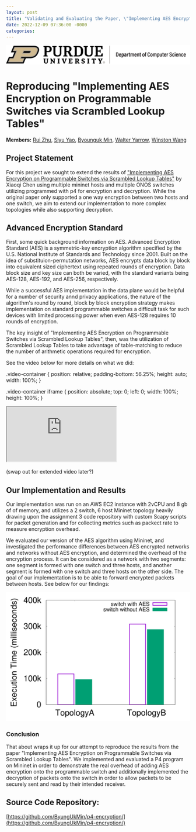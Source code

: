 ```yaml
---
layout: post
title: "Validating and Evaluating the Paper, \"Implementing AES Encryption on Programmable Switches via Scrambled Lookup\""
date: 2022-12-09 07:36:00 -0000
categories: 
---
```


![Purdue CS Logo](https://github.com/Winston-Wang-01/Winston-Wang-01.github.io/blob/gh-pages/purdue-cs-logo.jpg?raw=true)

# Reproducing "Implementing AES Encryption on Programmable Switches via Scrambled Lookup Tables"

**Members:** [Rui Zhu](zhu1054@purdue.edu), [Siyu Yao](yao269@purdue.edu), [Byounguk Min]( min87@purdue.edu), [Walter Yarrow](wyarrow@purdue.edu), [Winston Wang](wang4362@purdue.edu)

## Project Statement

For this project we sought to extend the results of ["Implementing AES Encryption on Programmable Switches via Scrambled Lookup Tables"](https://www.cs.princeton.edu/~xiaoqic/documents/paper-P4AES-SPIN20.pdf) by Xiaoqi Chen using multiple mininet hosts and multiple ONOS switches utilizing programmed with p4 for encryption and decryption. While the original paper only supported a one way encryption between two hosts and one switch, we aim to extend our implementation to more complex topologies while also supporting decryption.

## Advanced Encryption Standard

First, some quick background information on AES. Advanced Encryption Standard (AES) is a symmetric-key encryption algorithm specified by the U.S. National Institute of Standards and Technology since 2001. Built on the idea of substituion-permutation networks, AES encrypts data block by block into equivalent sized ciphertext using repeated rounds of encryption. Data block size and key size can both be varied, with the standard variants being AES-128, AES-192, and AES-256, respectively.

While a successful AES implementation in the data plane would be helpful for a number of security annd privacy applications, the nature of the algorithm's round by round, block by block encryption strategy makes implementation on standard programmable switches a difficult task for such devices with limited processing power when even AES-128 requires 10 rounds of encryption.

The key insight of "Implementing AES Encryption on Programmable Switches via Scrambled Lookup Tables", then, was the utilization of Scrambled Lookup Tables to take advantage of table-matching to reduce the number of arithmetic operations required for encryption.

See the video below for more details on what we did:


.video-container {
  position: relative;
  padding-bottom: 56.25%;
  height: auto;
  width: 100%;
}

.video-container iframe {
  position: absolute;
  top: 0;
  left: 0;
  width: 100%;
  height: 100%;
}

<div class="video-container">
  <iframe src="https://user-images.githubusercontent.com/54554850/206820592-9539976f-6244-45ae-8c9f-3cb065afaa5c.mp4"></iframe>
</div>

(swap out for extended video later?)


## Our Implementation and Results

Our implementation was run on an AWS EC2 instance with 2vCPU and 8 gb of of memory, and utilizes a 2 switch, 6 host Mininet topology heavily drawing upon the assignment 3 code repository with custom Scapy scripts for packet generation and for collecting metrics such as packect rate to measure encryption overhead.

We evaluated our version of the AES algorithm using Mininet, and investigated the performance differences between AES encrypted networks and networks without AES encryption, and determined the overhead of the encryption process. It can be considered as a network with two segments: one segment is formed with one switch and three hosts, and another segment is formed with one switch and three hosts on the other side. The goal of our implementation is to be able to forward encrypted packets between hosts. See below for our findings:

![AES Result](https://github.com/Winston-Wang-01/Winston-Wang-01.github.io/blob/gh-pages/docs/_posts/AESresult.jpg?raw=true)

### Conclusion
That about wraps it up for our attempt to reproduce the results from the paper "Implementing AES Encryption on Programmable Switches via Scrambled Lookup Tables". We implemented and evaluated a P4 program on Mininet in order to demonstrate the real overhead of adding AES encryption onto the programmable switch and additionally implemented the decryption of packets onto the switch in order to allow packets to be securely sent and read by their intended receiver.

## Source Code Repository: 

[https://github.com/ByungUkMin/p4-encryption/](https://github.com/ByungUkMin/p4-encryption/)


